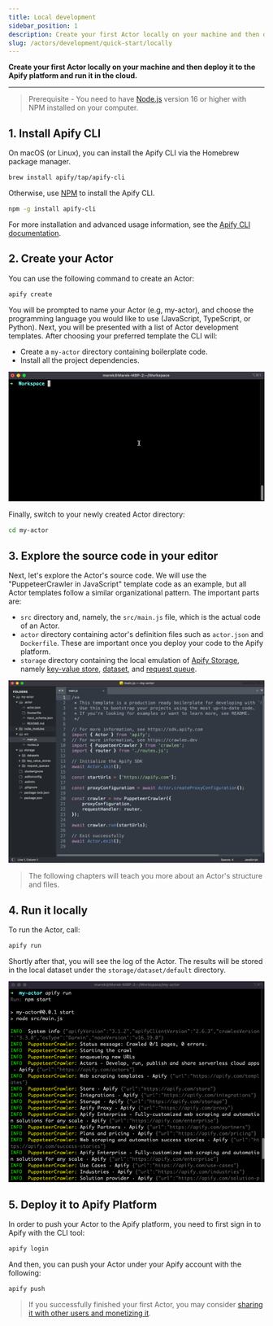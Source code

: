 ```yaml
---
title: Local development
sidebar_position: 1
description: Create your first Actor locally on your machine and then deploy it to the Apify platform and run it in the cloud.
slug: /actors/development/quick-start/locally
---
```


**Create your first Actor locally on your machine and then deploy it to the Apify platform and run it in the cloud.**

---

> Prerequisite - You need to have [Node.js](https://nodejs.org/en/) version 16 or higher with NPM installed on your computer.

## 1. Install Apify CLI

On macOS (or Linux), you can install the Apify CLI via the Homebrew package manager.

```bash
brew install apify/tap/apify-cli
```

Otherwise, use [NPM](https://www.npmjs.com/) to install the Apify CLI.

```bash
npm -g install apify-cli
```

For more installation and advanced usage information, see the [Apify CLI documentation](https://docs.apify.com/cli/).

## 2. Create your Actor

You can use the following command to create an Actor:

```bash
apify create
```

You will be prompted to name your Actor (e.g, my-actor), and choose the programming language you would like to use (JavaScript, TypeScript, or Python). Next, you will be presented with a list of Actor development templates. After choosing your preferred template the CLI will:

- Create a `my-actor` directory containing boilerplate code.
- Install all the project dependencies.

![Creation](./images/actor-create.gif)

Finally, switch to your newly created Actor directory:

```bash
cd my-actor
```

## 3. Explore the source code in your editor

Next, let's explore the Actor's source code. We will use the "PuppeteerCrawler in JavaScript" template code as an example, but all Actor templates follow a similar organizational pattern. The important parts are:

- `src` directory and, namely, the `src/main.js` file, which is the actual code of an Actor.
- `actor` directory containing actor's definition files such as `actor.json` and `Dockerfile`. These are important once you deploy your code to the Apify platform.
- `storage` directory containing the local emulation of [Apify Storage](../../../storage), namely [key-value store](../../../storage/key-value-store), [dataset](../../../storage/dataset), and [request queue](../../../storage/request-queue).

![Actor source code](./images/actor-local-code.png)

> The following chapters will teach you more about an Actor's structure and files.

## 4. Run it locally

To run the Actor, call:

```bash
apify run
```

Shortly after that, you will see the log of the Actor. The results will be stored in the local dataset under the `storage/dataset/default` directory.

![Actor source code](./images/actor-local-run.png)


## 5. Deploy it to Apify Platform

In order to push your Actor to the Apify platform, you need to first sign in to Apify with the CLI tool:

```bash
apify login
```

And then, you can push your Actor under your Apify account with the following:

```bash
apify push
```


> If you successfully finished your first Actor, you may consider [sharing it with other users and monetizing it](../../publishing/index.mdx).

